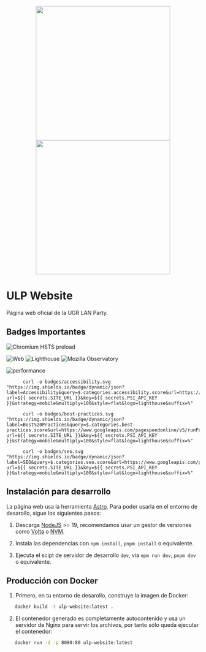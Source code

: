 <p align="center">
  <img align="center" src="https://github.com/chelunike/ulp-website/blob/master/public/assets/logo/logo-black.png?raw=True#gh-light-mode-only" width="350" height="350">
  <img align="center" src="https://github.com/chelunike/ulp-website/blob/master/public/assets/logo/logo-white.png?raw=True#gh-dark-mode-only" width="350" height="350">
</p>

# ULP Website

Página web oficial de la UGR LAN Party.

## Badges Importantes


![Chromium HSTS preload](https://img.shields.io/hsts/preload/secrets.SITE_URL)

![Web](https://img.shields.io/website?url=http%3A//ulp.ugr.es/)
![Lighthouse](https://img.shields.io/endpoint?url=<your-lighthouse-json>)
![Mozilla Observatory](https://img.shields.io/mozilla-observatory/grade/)

![performance](https://img.shields.io/badge/dynamic/json?label=Performance&query=$.categories.performance.score&url=https://www.googleapis.com/pagespeedonline/v5/runPagespeed?url=${{secrets.SITE_URL}}&key=${{secrets.PSI_API_KEY}}&strategy=mobile&multiply=100&style=flat&logo=lighthouse&suffix=%)



          
          curl -o badges/accessibility.svg "https://img.shields.io/badge/dynamic/json?label=Accessibility&query=$.categories.accessibility.score&url=https://www.googleapis.com/pagespeedonline/v5/runPagespeed?url=${{ secrets.SITE_URL }}&key=${{ secrets.PSI_API_KEY }}&strategy=mobile&multiply=100&style=flat&logo=lighthouse&suffix=%"
          
          curl -o badges/best-practices.svg "https://img.shields.io/badge/dynamic/json?label=Best%20Practices&query=$.categories.best-practices.score&url=https://www.googleapis.com/pagespeedonline/v5/runPagespeed?url=${{ secrets.SITE_URL }}&key=${{ secrets.PSI_API_KEY }}&strategy=mobile&multiply=100&style=flat&logo=lighthouse&suffix=%"
          
          curl -o badges/seo.svg "https://img.shields.io/badge/dynamic/json?label=SEO&query=$.categories.seo.score&url=https://www.googleapis.com/pagespeedonline/v5/runPagespeed?url=${{ secrets.SITE_URL }}&key=${{ secrets.PSI_API_KEY }}&strategy=mobile&multiply=100&style=flat&logo=lighthouse&suffix=%"


## Instalación para desarrollo

La página web usa la herramienta [Astro](https://astro.build/). Para poder usarla en el entorno de desarollo, sigue los siguientes pasos:

1. Descarga [NodeJS](https://nodejs.org/en) >= 19, recomendamos usar un gestor de versiones como [Volta](https://volta.sh/) o [NVM](https://github.com/nvm-sh/nvm).

1. Instala las dependencias con `npm install`, `pnpm install` o equivalente.

1. Ejecuta el scipt de servidor de desarrollo `dev`, via `npm run dev`, `pnpm dev` o equivalente.

## Producción con Docker

1. Primero, en tu entorno de desarollo, construye la imagen de Docker:

```bash
   docker build -t ulp-website:latest .

```

2. El contenedor generado es completamente autocontenido y usa un servidor de Nginx para servir los archivos, por tanto sólo queda ejecutar el contenedor:

```bash
   docker run -d -p 8080:80 ulp-website:latest
```
